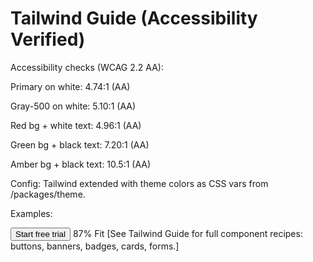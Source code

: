 # Tailwind Guide (Accessibility Verified)
Accessibility checks (WCAG 2.2 AA):

Primary on white: 4.74:1 (AA)

Gray-500 on white: 5.10:1 (AA)

Red bg + white text: 4.96:1 (AA)

Green bg + black text: 7.20:1 (AA)

Amber bg + black text: 10.5:1 (AA)

Config: Tailwind extended with theme colors as CSS vars from /packages/theme.

Examples:

<button class="bg-primary text-white hover:bg-primary-700 px-4 py-2 rounded-md font-semibold">Start free trial</button>
<span class="bg-green text-black px-2 py-0.5 rounded-full">87% Fit</span>
[See Tailwind Guide for full component recipes: buttons, banners, badges, cards, forms.]

